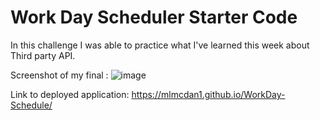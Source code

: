 # Work Day Scheduler Starter Code

In this challenge I was able to practice what I've learned this week about Third party API.

Screenshot of my final : ![image](https://user-images.githubusercontent.com/77369368/176331642-1f0ef3ad-545f-423e-bf0b-4c5a65b612cf.png)

Link to deployed application: https://mlmcdan1.github.io/WorkDay-Schedule/
